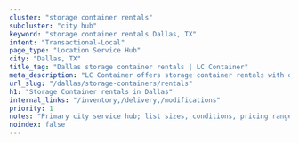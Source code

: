 ```yaml
---
cluster: "storage container rentals"
subcluster: "city hub"
keyword: "storage container rentals Dallas, TX"
intent: "Transactional-Local"
page_type: "Location Service Hub"
city: "Dallas, TX"
title_tag: "Dallas storage container rentals | LC Container"
meta_description: "LC Container offers storage container rentals with delivery in Dallas, TX. Local. Fast quotes. Since 2003."
url_slug: "/dallas/storage-containers/rentals"
h1: "Storage Container rentals in Dallas"
internal_links: "/inventory,/delivery,/modifications"
priority: 1
notes: "Primary city service hub; list sizes, conditions, pricing ranges, photos, testimonials."
noindex: false
---
```


<!-- TODO: Add unique city/inventory copy, images, and internal links here. -->
